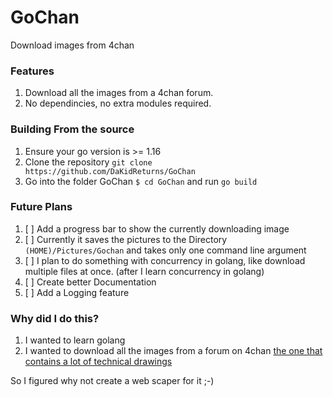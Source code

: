 # GoChan

Download images from 4chan  

### Features
1. Download all the images from a 4chan forum.
2. No dependincies, no extra modules required.

### Building From the source
1. Ensure your go version is >= 1.16
2. Clone the repository `git clone https://github.com/DaKidReturns/GoChan`
3. Go into the folder GoChan `$ cd GoChan` and run `go build`

### Future Plans
1. [ ] Add a progress bar to show the currently downloading image
2. [ ] Currently it saves the pictures to the Directory `(HOME)/Pictures/Gochan` and takes only one command line argument  
3. [ ] I plan to do something with concurrency in golang, like download multiple files at once. (after I learn concurrency in golang)
4. [ ] Create better Documentation
5. [ ] Add a Logging feature

### Why did I do this?
1. I wanted to learn golang
2. I wanted to download all the images from a forum on 4chan [the one that contains a lot of technical drawings][4chanLink]


So I figured why not create a web scaper for it ;-)

[LINKS]:()
[4chanLink]:https://boards.4chan.org/hr/thread/3828834

